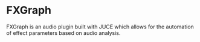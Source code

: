 # FXGraph
FXGraph is an audio plugin built with JUCE which allows for the automation of effect parameters based on audio analysis.
